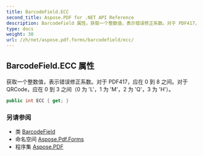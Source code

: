 ```yaml
---
title: BarcodeField.ECC
second_title: Aspose.PDF for .NET API Reference
description: BarcodeField 属性。获取一个整数值，表示错误修正系数。对于 PDF417，应在 0 到 8 之间。对于 QRCode，应在 0 到 3 之间（0 为 L，1 为 M，2 为 Q，3 为 H）。
type: docs
weight: 30
url: /zh/net/aspose.pdf.forms/barcodefield/ecc/
---
```

## BarcodeField.ECC 属性

获取一个整数值，表示错误修正系数。对于 PDF417，应在 0 到 8 之间。对于 QRCode，应在 0 到 3 之间（0 为 'L'，1 为 'M'，2 为 'Q'，3 为 'H'）。

```csharp
public int ECC { get; }
```

### 另请参阅

* 类 [BarcodeField](../)
* 命名空间 [Aspose.Pdf.Forms](../../../aspose.pdf.forms/)
* 程序集 [Aspose.PDF](../../../)